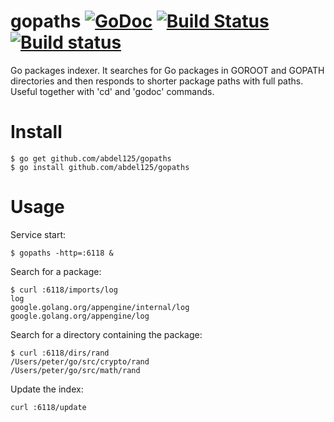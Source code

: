 gopaths [![GoDoc](https://godoc.org/github.com/pietv/gopaths?status.png)](https://godoc.org/github.com/pietv/gopaths) [![Build Status](https://drone.io/github.com/pietv/gopaths/status.png)](https://drone.io/github.com/pietv/gopaths/latest) [![Build status](https://ci.appveyor.com/api/projects/status/u2xfqdwb6t6c8b35/branch/master?svg=true)](https://ci.appveyor.com/project/pietv/gopaths/branch/master)
=======
Go packages indexer. It searches for Go packages in GOROOT and GOPATH
directories and then responds to shorter package paths with full paths.
Useful together with 'cd' and 'godoc' commands.

Install
=======
```shell
$ go get github.com/abdel125/gopaths
$ go install github.com/abdel125/gopaths
```

Usage
=====
Service start:
```shell
$ gopaths -http=:6118 &
```

Search for a package:
```shell
$ curl :6118/imports/log
log
google.golang.org/appengine/internal/log
google.golang.org/appengine/log
```

Search for a directory containing the package:
```shell
$ curl :6118/dirs/rand
/Users/peter/go/src/crypto/rand
/Users/peter/go/src/math/rand
```

Update the index:
```shell
curl :6118/update
```
